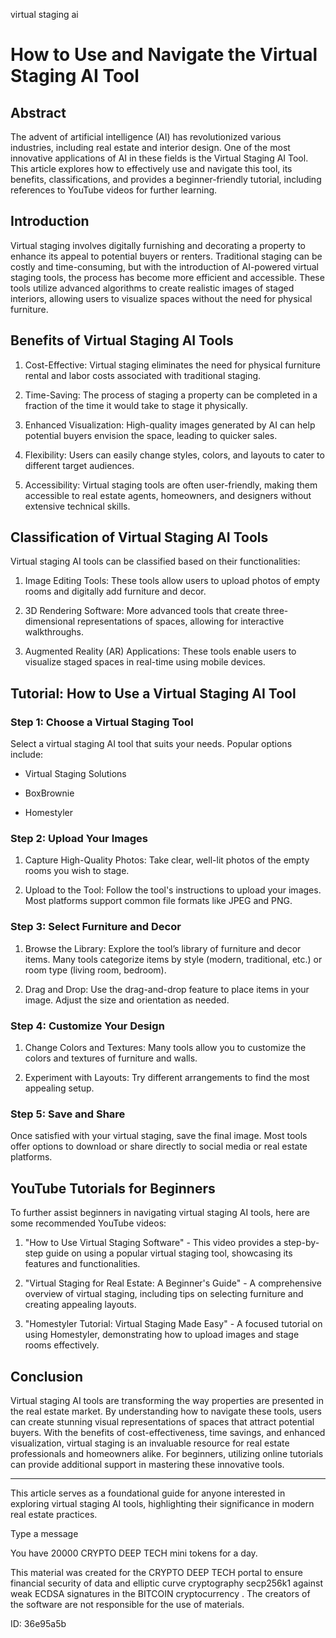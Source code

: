 virtual staging ai
# How to Use and Navigate the Virtual Staging AI Tool



## Abstract



The advent of artificial intelligence (AI) has revolutionized various industries, including real estate and interior design. One of the most innovative applications of AI in these fields is the Virtual Staging AI Tool. This article explores how to effectively use and navigate this tool, its benefits, classifications, and provides a beginner-friendly tutorial, including references to YouTube videos for further learning.



## Introduction



Virtual staging involves digitally furnishing and decorating a property to enhance its appeal to potential buyers or renters. Traditional staging can be costly and time-consuming, but with the introduction of AI-powered virtual staging tools, the process has become more efficient and accessible. These tools utilize advanced algorithms to create realistic images of staged interiors, allowing users to visualize spaces without the need for physical furniture.



## Benefits of Virtual Staging AI Tools



1. Cost-Effective: Virtual staging eliminates the need for physical furniture rental and labor costs associated with traditional staging.

2. Time-Saving: The process of staging a property can be completed in a fraction of the time it would take to stage it physically.

3. Enhanced Visualization: High-quality images generated by AI can help potential buyers envision the space, leading to quicker sales.

4. Flexibility: Users can easily change styles, colors, and layouts to cater to different target audiences.

5. Accessibility: Virtual staging tools are often user-friendly, making them accessible to real estate agents, homeowners, and designers without extensive technical skills.



## Classification of Virtual Staging AI Tools



Virtual staging AI tools can be classified based on their functionalities:



1. Image Editing Tools: These tools allow users to upload photos of empty rooms and digitally add furniture and decor.

2. 3D Rendering Software: More advanced tools that create three-dimensional representations of spaces, allowing for interactive walkthroughs.

3. Augmented Reality (AR) Applications: These tools enable users to visualize staged spaces in real-time using mobile devices.



## Tutorial: How to Use a Virtual Staging AI Tool



### Step 1: Choose a Virtual Staging Tool



Select a virtual staging AI tool that suits your needs. Popular options include:



- Virtual Staging Solutions

- BoxBrownie

- Homestyler



### Step 2: Upload Your Images



1. Capture High-Quality Photos: Take clear, well-lit photos of the empty rooms you wish to stage.

2. Upload to the Tool: Follow the tool's instructions to upload your images. Most platforms support common file formats like JPEG and PNG.



### Step 3: Select Furniture and Decor



1. Browse the Library: Explore the tool’s library of furniture and decor items. Many tools categorize items by style (modern, traditional, etc.) or room type (living room, bedroom).

2. Drag and Drop: Use the drag-and-drop feature to place items in your image. Adjust the size and orientation as needed.



### Step 4: Customize Your Design



1. Change Colors and Textures: Many tools allow you to customize the colors and textures of furniture and walls.

2. Experiment with Layouts: Try different arrangements to find the most appealing setup.



### Step 5: Save and Share



Once satisfied with your virtual staging, save the final image. Most tools offer options to download or share directly to social media or real estate platforms.



## YouTube Tutorials for Beginners



To further assist beginners in navigating virtual staging AI tools, here are some recommended YouTube videos:



1. "How to Use Virtual Staging Software" - This video provides a step-by-step guide on using a popular virtual staging tool, showcasing its features and functionalities.

2. "Virtual Staging for Real Estate: A Beginner's Guide" - A comprehensive overview of virtual staging, including tips on selecting furniture and creating appealing layouts.

3. "Homestyler Tutorial: Virtual Staging Made Easy" - A focused tutorial on using Homestyler, demonstrating how to upload images and stage rooms effectively.



## Conclusion



Virtual staging AI tools are transforming the way properties are presented in the real estate market. By understanding how to navigate these tools, users can create stunning visual representations of spaces that attract potential buyers. With the benefits of cost-effectiveness, time savings, and enhanced visualization, virtual staging is an invaluable resource for real estate professionals and homeowners alike. For beginners, utilizing online tutorials can provide additional support in mastering these innovative tools.



---



This article serves as a foundational guide for anyone interested in exploring virtual staging AI tools, highlighting their significance in modern real estate practices.



Type a message

You have 20000 CRYPTO DEEP TECH mini tokens for a day.


This material was created for the  CRYPTO DEEP TECH portal  to ensure financial security of data and elliptic curve cryptography  secp256k1 against weak ECDSA  signatures   in the  BITCOIN cryptocurrency . The creators of the software are not responsible for the use of materials.

 ID: 36e95a5b
